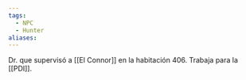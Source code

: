```yaml
---
tags:
  - NPC
  - Hunter
aliases:
---
```

Dr. que supervisó a [[El Connor]] en la habitación 406. Trabaja para la [[PDI]].